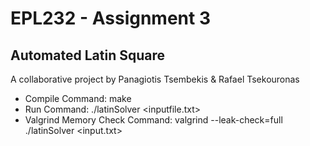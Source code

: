 # EPL232 - Assignment 3

## Automated Latin Square
A collaborative project by Panagiotis Tsembekis &amp; Rafael Tsekouronas

- Compile Command: make
- Run Command: ./latinSolver <inputfile.txt>
- Valgrind Memory Check Command: valgrind --leak-check=full ./latinSolver <input.txt>
